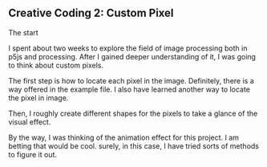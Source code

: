 ## Creative Coding 2: Custom Pixel

The start

I spent about two weeks to explore the field of image processing both in p5js and processing. After I gained deeper understanding of it, I was going to think about custom pixels.

The first step is how to locate each pixel in the image. Definitely, there is a way offered in the example file. I also have learned another way to locate the pixel in image.

Then, I roughly create different shapes for the pixels to take a glance of the visual effect.

By the way, I was thinking of the animation effect for this project. I am betting that would be cool. surely, in this case, I have tried sorts of methods to figure it out.

<!-- The images above are photos of Wellington CBD algorithmically processed with a lightly modified version of the [p5.js Pointillism example](https://p5js.org/examples/image-pointillism.html). The masks for each photo highlight various objects. Replace this text with your own which explains the source of your photos, masking, and applied algorithm.
 -->